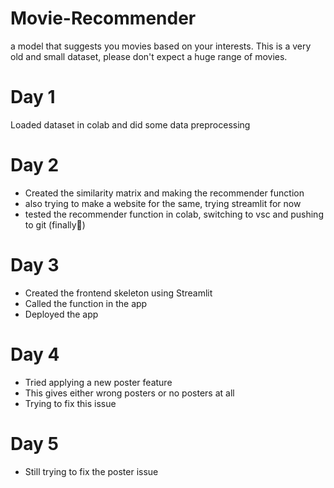 # Movie-Recommender
a model that suggests you movies based on your interests. This is a very old and small dataset, please don't expect a huge range of movies.

# Day 1 
Loaded dataset in colab and did some data preprocessing

# Day 2
- Created the similarity matrix and making the recommender function 
- also trying to make a website for the same, trying streamlit for now
- tested the recommender function in colab, switching to vsc and pushing to git (finally🙏)

# Day 3
- Created the frontend skeleton using Streamlit
- Called the function in the app
- Deployed the app

# Day 4
- Tried applying a new poster feature
- This gives either wrong posters or no posters at all
- Trying to fix this issue

# Day 5
- Still trying to fix the poster issue